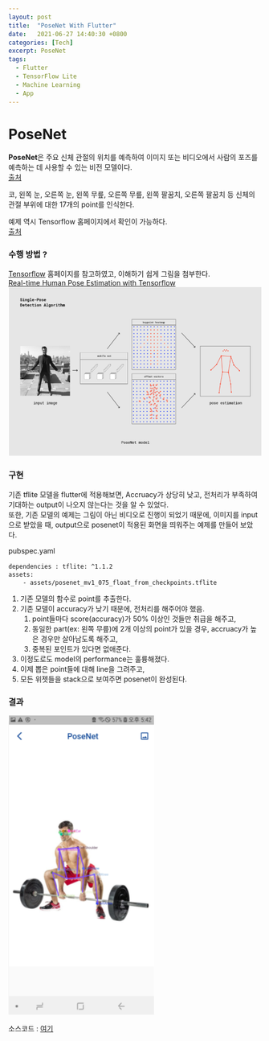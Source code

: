 ```yaml
---
layout: post
title:  "PoseNet With Flutter"
date:   2021-06-27 14:40:30 +0800
categories: [Tech]
excerpt: PoseNet
tags:
  - Flutter
  - TensorFlow Lite
  - Machine Learning
  - App
---
```


# PoseNet

**PoseNet**은 주요 신체 관절의 위치를 예측하여 이미지 또는 비디오에서 사람의 포즈를 예측하는 데 사용할 수 있는 비전 모델이다.  
[출처](https://www.tensorflow.org/lite/examples/pose_estimation/overview?hl=ko)  

코, 왼쪽 눈, 오른쪽 눈, 왼쪽 무릎, 오른쪽 무릎, 왼쪽 팔꿈치, 오른쪽 팔꿈치 등 신체의 관절 부위에 대한 17개의 point를 인식한다.    

예제 역시 Tensorflow 홈페이지에서 확인이 가능하다.  
[출처](https://www.tensorflow.org/lite/examples/pose_estimation/overview?hl=ko)  

### 수행 방법 ?

[Tensorflow](https://www.tensorflow.org/lite/examples/pose_estimation/overview?hl=ko) 홈페이지를 참고하였고, 이해하기 쉽게 그림을 첨부한다.  
[Real-time Human Pose Estimation with Tensorflow](https://medium.com/tensorflow/real-time-human-pose-estimation-in-the-browser-with-tensorflow-js-7dd0bc881cd5)
![output](/assets/images/posenet/flow.PNG)  


### 구현

기존 tflite 모델을 flutter에 적용해보면, Accruacy가 상당히 낮고, 전처리가 부족하여 기대하는 output이 나오지 않는다는 것을 알 수 있었다.  
또한, 기존 모델의 예제는 그림이 아닌 비디오로 진행이 되었기 때문에, 이미지를 input으로 받았을 때, output으로 posenet이 적용된 화면을 띄워주는 예제를 만들어 보았다.  

pubspec.yaml  
```
dependencies : tflite: ^1.1.2   
assets:
    - assets/posenet_mv1_075_float_from_checkpoints.tflite  
```  

1. 기존 모델의 함수로 point를 추출한다.  
1. 기존 모델이 accuracy가 낮기 때문에, 전처리를 해주어야 했음.  
    1. point들마다 score(accuracy)가 50% 이상인 것들만 취급을 해주고,  
    2. 동일한 part(ex: 왼쪽 무릎)에 2개 이상의 point가 있을 경우, accruacy가 높은 경우만 살아남도록 해주고,  
    3. 중복된 포인트가 있다면 없애준다.  
1. 이정도로도 model의 performance는 훌륭해졌다.  
1. 이제 뽑은 point들에 대해 line을 그려주고,  
1. 모든 위젯들을 stack으로 보여주면 posenet이 완성된다.  

### 결과 

![output1](/assets/images/posenet/posenet_res1.png)  

소스코드 : [여기](https://github.com/kdjun97/PoseNet)